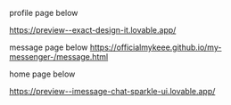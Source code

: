 profile page below 

https://preview--exact-design-it.lovable.app/

message page below 
https://officialmykeee.github.io/my-messenger-/message.html

home page below 

https://preview--imessage-chat-sparkle-ui.lovable.app/
